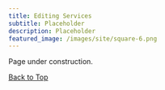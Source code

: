 ```yaml
---
title: Editing Services
subtitle: Placeholder
description: Placeholder
featured_image: /images/site/square-6.png
---
```


Page under construction.

<a href="#" class="button button--large">Back to Top</a>